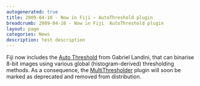 ```yaml
---
autogenerated: true
title: 2009-04-10 - Now in Fiji › AutoThreshold plugin
breadcrumb: 2009-04-10 - Now in Fiji  AutoThreshold plugin
layout: page
categories: News
description: test description
---
```


Fiji now includes the [Auto Threshold](Auto_Threshold) from Gabriel Landini, that can binarise 8-bit images using various global (histogram-derived) thresholding methods. As a consequence, the [MultiThresholder](MultiThresholder) plugin will soon be marked as deprecated and removed from distribution.


